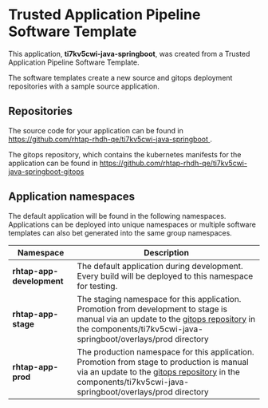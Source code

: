 # Trusted Application Pipeline Software Template

This application, **ti7kv5cwi-java-springboot**, was created from a Trusted Application Pipeline Software Template.

The software templates create a new source and gitops deployment repositories with a sample source application. 

## Repositories

The source code for your application can be found in [https://github.com/rhtap-rhdh-qe/ti7kv5cwi-java-springboot ](https://github.com/rhtap-rhdh-qe/ti7kv5cwi-java-springboot ).
 
The gitops repository, which contains the kubernetes manifests for the application can be found in 
[https://github.com/rhtap-rhdh-qe/ti7kv5cwi-java-springboot-gitops ](https://github.com/rhtap-rhdh-qe/ti7kv5cwi-java-springboot-gitops ) 

## Application namespaces 

The default application will be found in the following namespaces. Applications can be deployed into unique namespaces or multiple software templates can also bet generated into the same group namespaces.  

|  Namespace   |  Description   |  
| -------- | -------- |   
| **rhtap-app-development** | The default application during development. Every build will be deployed to this namespace for testing. | 
| **rhtap-app-stage** | The staging namespace for this application. Promotion from development to stage is manual via an update to the [gitops repository](https://github.com/rhtap-rhdh-qe/ti7kv5cwi-java-springboot-gitops ) in the components/ti7kv5cwi-java-springboot/overlays/prod directory |  
| **rhtap-app-prod** | The production namespace for this application. Promotion from stage to production is manual via an update to the [gitops repository](https://github.com/rhtap-rhdh-qe/ti7kv5cwi-java-springboot-gitops ) in the components/ti7kv5cwi-java-springboot/overlays/prod directory | 